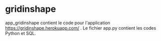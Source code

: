 # gridinshape

app_gridinshape contient le code pour l'application https://gridinshape.herokuapp.com/ . Le fichier app.py contient les codes Python et SQL.   
